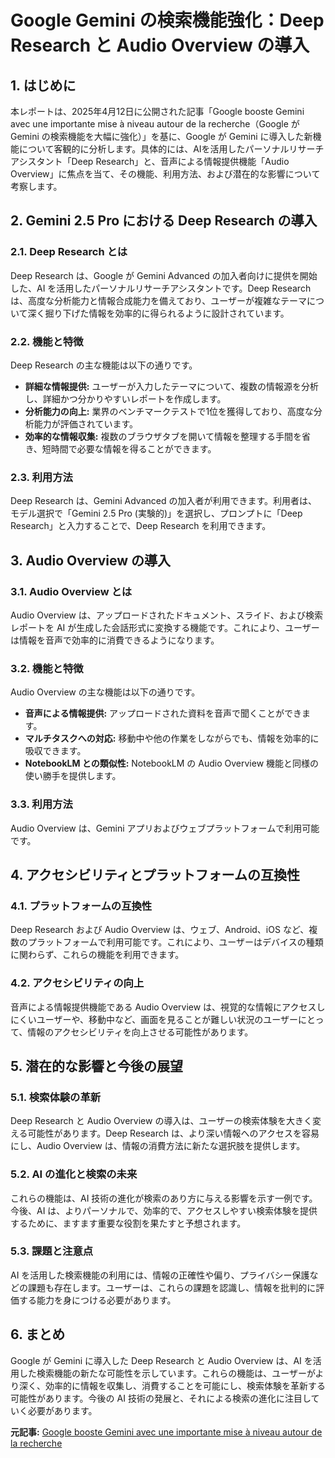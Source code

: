 # Google Gemini の検索機能強化：Deep Research と Audio Overview の導入

## 1. はじめに

本レポートは、2025年4月12日に公開された記事「Google booste Gemini avec une importante mise à niveau autour de la recherche（Google が Gemini の検索機能を大幅に強化）」を基に、Google が Gemini に導入した新機能について客観的に分析します。具体的には、AIを活用したパーソナルリサーチアシスタント「Deep Research」と、音声による情報提供機能「Audio Overview」に焦点を当て、その機能、利用方法、および潜在的な影響について考察します。

## 2. Gemini 2.5 Pro における Deep Research の導入

### 2.1. Deep Research とは

Deep Research は、Google が Gemini Advanced の加入者向けに提供を開始した、AI を活用したパーソナルリサーチアシスタントです。Deep Research は、高度な分析能力と情報合成能力を備えており、ユーザーが複雑なテーマについて深く掘り下げた情報を効率的に得られるように設計されています。

### 2.2. 機能と特徴

Deep Research の主な機能は以下の通りです。

* **詳細な情報提供:** ユーザーが入力したテーマについて、複数の情報源を分析し、詳細かつ分かりやすいレポートを作成します。
* **分析能力の向上:** 業界のベンチマークテストで1位を獲得しており、高度な分析能力が評価されています。
* **効率的な情報収集:** 複数のブラウザタブを開いて情報を整理する手間を省き、短時間で必要な情報を得ることができます。

### 2.3. 利用方法

Deep Research は、Gemini Advanced の加入者が利用できます。利用者は、モデル選択で「Gemini 2.5 Pro (実験的)」を選択し、プロンプトに「Deep Research」と入力することで、Deep Research を利用できます。

## 3. Audio Overview の導入

### 3.1. Audio Overview とは

Audio Overview は、アップロードされたドキュメント、スライド、および検索レポートを AI が生成した会話形式に変換する機能です。これにより、ユーザーは情報を音声で効率的に消費できるようになります。

### 3.2. 機能と特徴

Audio Overview の主な機能は以下の通りです。

* **音声による情報提供:** アップロードされた資料を音声で聞くことができます。
* **マルチタスクへの対応:** 移動中や他の作業をしながらでも、情報を効率的に吸収できます。
* **NotebookLM との類似性:** NotebookLM の Audio Overview 機能と同様の使い勝手を提供します。

### 3.3. 利用方法

Audio Overview は、Gemini アプリおよびウェブプラットフォームで利用可能です。

## 4. アクセシビリティとプラットフォームの互換性

### 4.1. プラットフォームの互換性

Deep Research および Audio Overview は、ウェブ、Android、iOS など、複数のプラットフォームで利用可能です。これにより、ユーザーはデバイスの種類に関わらず、これらの機能を利用できます。

### 4.2. アクセシビリティの向上

音声による情報提供機能である Audio Overview は、視覚的な情報にアクセスしにくいユーザーや、移動中など、画面を見ることが難しい状況のユーザーにとって、情報のアクセシビリティを向上させる可能性があります。

## 5. 潜在的な影響と今後の展望

### 5.1. 検索体験の革新

Deep Research と Audio Overview の導入は、ユーザーの検索体験を大きく変える可能性があります。Deep Research は、より深い情報へのアクセスを容易にし、Audio Overview は、情報の消費方法に新たな選択肢を提供します。

### 5.2. AI の進化と検索の未来

これらの機能は、AI 技術の進化が検索のあり方に与える影響を示す一例です。今後、AI は、よりパーソナルで、効率的で、アクセスしやすい検索体験を提供するために、ますます重要な役割を果たすと予想されます。

### 5.3. 課題と注意点

AI を活用した検索機能の利用には、情報の正確性や偏り、プライバシー保護などの課題も存在します。ユーザーは、これらの課題を認識し、情報を批判的に評価する能力を身につける必要があります。

## 6. まとめ

Google が Gemini に導入した Deep Research と Audio Overview は、AI を活用した検索機能の新たな可能性を示しています。これらの機能は、ユーザーがより深く、効率的に情報を収集し、消費することを可能にし、検索体験を革新する可能性があります。今後の AI 技術の発展と、それによる検索の進化に注目していく必要があります。



**元記事:** [Google booste Gemini avec une importante mise à niveau autour de la recherche](https://www.24matins.fr/google-booste-gemini-avec-une-importante-mise-a-niveau-autour-de-la-recherche-1388829)